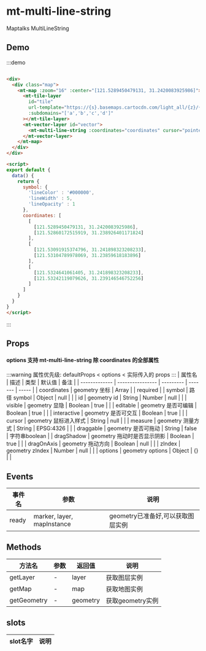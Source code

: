# mt-multi-line-string

Maptalks MultiLineString

## Demo
:::demo

```html

<div>
  <div class="map">
    <mt-map :zoom="16" :center="[121.5289450479131, 31.2420083925986]">
      <mt-tile-layer
        id="tile"
        url-template="https://{s}.basemaps.cartocdn.com/light_all/{z}/{x}/{y}.png"
        :subdomains="['a','b','c','d']"
      ></mt-tile-layer>
      <mt-vector-layer id="vector">
        <mt-multi-line-string :coordinates="coordinates" cursor="pointer" :symbol="symbol" draggable="true"></mt-multi-line-string>
      </mt-vector-layer>
    </mt-map>
  </div>
</div>

<script>
export default {
  data() {
    return {
      symbol: {
        'lineColor' : '#000000',
        'lineWidth' : 5,
        'lineOpacity' : 1
      },
      coordinates: [
        [
          [121.5289450479131, 31.2420083925986],
          [121.52860172515919, 31.238926401171824]
        ],
        [
          [121.53091915374796, 31.241898323208233],
          [121.53104789978069, 31.23859618183896]
        ],
        [
          [121.5324641061405, 31.241898323208233],
          [121.53242119079626, 31.239146546752256]
        ]
      ]
    }
  }
}
</script>
```
:::

## Props
#### options 支持 mt-multi-line-string 除 coordinates 的全部属性
:::warning
属性优先级: defaultProps < options < 实际传入的 props
:::
| 属性名         | 描述           | 类型  | 默认值 | 备注 |
| ------------- | ---------------- | --------- | ------- | ----- |
| coordinates | geometry 坐标 | Array |  | required |
| symbol | 路径 symbol | Object | null |  |
| id | geometry id | String \| Number | null |  |
| visible | geometry 显隐 | Boolean | true | |
| editable | geometry 是否可编辑 | Boolean | true | |
| interactive | geometry 是否可交互 | Boolean | true | |
| cursor | geometry 鼠标进入样式 | String | null | |
| measure | geometry 测量方式 | String | EPSG:4326 | |
| draggable | geometry 是否可拖动 | String | false | 字符串boolean |
| dragShadow | geometry 拖动时是否显示阴影 | Boolean | true | |
| dragOnAxis  | geometry 拖动方向 | Boolean | null | |
| zIndex  | geometry zIndex | Number | null | |
| options  | geometry options | Object | {} | |


## Events
| 事件名 | 参数 | 说明  |
| ------- | --------- | ---------------- |
| ready | marker, layer, mapInstance | geometry已准备好,可以获取图层实例 |

## Methods
| 方法名 | 参数 | 返回值 | 说明  |
| ------- | --------- | --------- |---------------- |
| getLayer | - | layer | 获取图层实例 |
| getMap | - | map | 获取地图实例 |
| getGeometry | - | geometry | 获取geometry实例 |

## slots
| slot名字 | 说明 |
| ------- | --------- |
